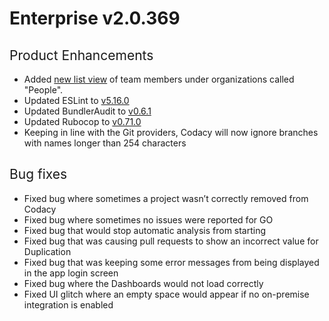 # Enterprise v2.0.369

## <span style="font-weight: 400;">Product Enhancements</span>

-   <span style="font-weight: 400;">Added [new list
    view](https://support.codacy.com/hc/en-us/articles/360009340553-Creating-and-managing-teams)
    of team members under organizations called "People". </span>
-   <span style="font-weight: 400;">Updated ESLint to
    [v5.16.0](https://eslint.org/blog/2019/03/eslint-v5.16.0-released)</span>
-   <span style="font-weight: 400;">Updated BundlerAudit to
    [v0.6.1](https://github.com/rubysec/bundler-audit/releases/tag/v0.6.1)</span>
-   <span style="font-weight: 400;">Updated Rubocop to [<span
    sheets-value="{&quot;1&quot;:2,&quot;2&quot;:&quot;v0.71.0&quot;}"
    sheets-userformat="{&quot;2&quot;:33555009,&quot;3&quot;:{&quot;1&quot;:1},&quot;9&quot;:2,&quot;12&quot;:0,&quot;28&quot;:1}">v0.71.0</span>](https://github.com/rubocop-hq/rubocop/releases/tag/v0.71.0)</span>
-   Keeping in line with the Git providers, Codacy will now ignore
    branches with names longer than 254 characters

## <span style="font-weight: 400;">Bug fixes</span>

-   <span style="font-weight: 400;">Fixed bug where sometimes a project
    wasn’t correctly removed from Codacy</span>
-   <span style="font-weight: 400;">Fixed bug where sometimes no issues
    were reported for GO</span>
-   <span style="font-weight: 400;">Fixed bug that would stop automatic
    analysis from starting</span>
-   <span style="font-weight: 400;">Fixed bug that was causing pull
    requests to show an incorrect value for Duplication</span>
-   <span style="font-weight: 400;">Fixed bug that was keeping some
    error messages from being displayed in the app login screen</span>
-   <span style="font-weight: 400;">Fixed bug where the Dashboards would
    not load correctly</span>
-   <span style="font-weight: 400;">Fixed UI glitch where an empty space
    would appear if no on-premise integration is enabled</span>

 
